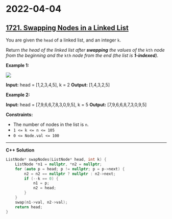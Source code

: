# 2022-04-04

## [1721. Swapping Nodes in a Linked List](https://leetcode.com/problems/swapping-nodes-in-a-linked-list/)

You are given the `head` of a linked list, and an integer `k`.

Return _the head of the linked list after **swapping** the values of the_ `kth` _node from the beginning and the_ `kth` _node from the end (the list is **1-indexed**)._

**Example 1:**

![ ](https://assets.leetcode.com/uploads/2020/09/21/linked1.jpg)

**Input:** head = \[1,2,3,4,5\], k = 2
**Output:** \[1,4,3,2,5\]

**Example 2:**

**Input:** head = \[7,9,6,6,7,8,3,0,9,5\], k = 5
**Output:** \[7,9,6,6,8,7,3,0,9,5\]

**Constraints:**

- The number of nodes in the list is `n`.
- `1 <= k <= n <= 105`
- `0 <= Node.val <= 100`

---

**C++ Solution**

```c++
ListNode* swapNodes(ListNode* head, int k) {
    ListNode *n1 = nullptr, *n2 = nullptr;
    for (auto p = head; p != nullptr; p = p->next) {
        n2 = n2 == nullptr ? nullptr : n2->next;
        if (--k == 0) {
            n1 = p;
            n2 = head;
        }
    }
    swap(n1->val, n2->val);
    return head;
}
```
